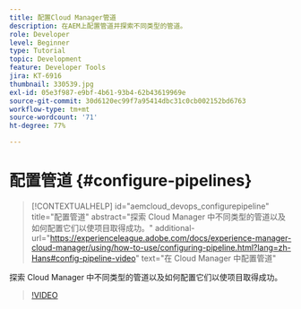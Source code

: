 ```yaml
---
title: 配置Cloud Manager管道
description: 在AEM上配置管道并探索不同类型的管道。
role: Developer
level: Beginner
type: Tutorial
topic: Development
feature: Developer Tools
jira: KT-6916
thumbnail: 330539.jpg
exl-id: 05e3f987-e9bf-4b61-93b4-62b43619969e
source-git-commit: 30d6120ec99f7a95414dbc31c0cb002152bd6763
workflow-type: tm+mt
source-wordcount: '71'
ht-degree: 77%

---
```


# 配置管道 {#configure-pipelines}

>[!CONTEXTUALHELP]
>id="aemcloud_devops_configurepipeline"
>title="配置管道"
>abstract="探索 Cloud Manager 中不同类型的管道以及如何配置它们以使项目取得成功。"
>additional-url="https://experienceleague.adobe.com/docs/experience-manager-cloud-manager/using/how-to-use/configuring-pipeline.html?lang=zh-Hans#config-pipeline-video" text="在 Cloud Manager 中配置管道"

探索 Cloud Manager 中不同类型的管道以及如何配置它们以使项目取得成功。

>[!VIDEO](https://video.tv.adobe.com/v/330539?quality=12&learn=on)
